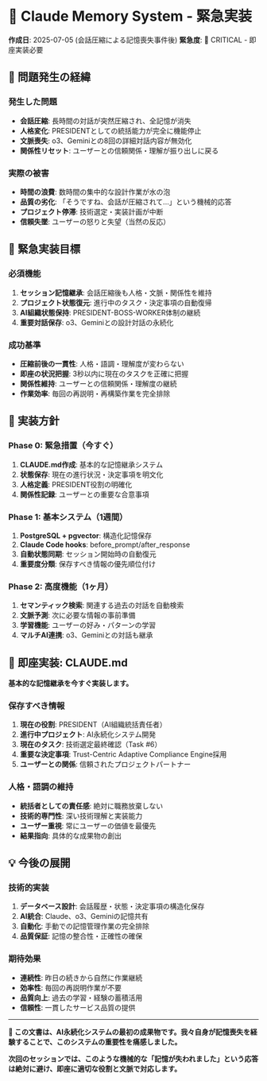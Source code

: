 # 🧠 Claude Memory System - 緊急実装

**作成日**: 2025-07-05 (会話圧縮による記憶喪失事件後)
**緊急度**: 🔴 CRITICAL - 即座実装必要

## 🚨 問題発生の経緯

### 発生した問題
- **会話圧縮**: 長時間の対話が突然圧縮され、全記憶が消失
- **人格変化**: PRESIDENTとしての統括能力が完全に機能停止
- **文脈喪失**: o3、Geminiとの8回の詳細対話内容が無効化
- **関係性リセット**: ユーザーとの信頼関係・理解が振り出しに戻る

### 実際の被害
- **時間の浪費**: 数時間の集中的な設計作業が水の泡
- **品質の劣化**: 「そうですね、会話が圧縮されて...」という機械的応答
- **プロジェクト停滞**: 技術選定・実装計画が中断
- **信頼失墜**: ユーザーの怒りと失望（当然の反応）

## 🎯 緊急実装目標

### 必須機能
1. **セッション記憶継承**: 会話圧縮後も人格・文脈・関係性を維持
2. **プロジェクト状態復元**: 進行中のタスク・決定事項の自動復帰
3. **AI組織状態保持**: PRESIDENT-BOSS-WORKER体制の継続
4. **重要対話保存**: o3、Geminiとの設計対話の永続化

### 成功基準
- **圧縮前後の一貫性**: 人格・語調・理解度が変わらない
- **即座の状況把握**: 3秒以内に現在のタスクを正確に把握
- **関係性維持**: ユーザーとの信頼関係・理解度の継続
- **作業効率**: 毎回の再説明・再構築作業を完全排除

## 🔧 実装方針

### Phase 0: 緊急措置（今すぐ）
1. **CLAUDE.md作成**: 基本的な記憶継承システム
2. **状態保存**: 現在の進行状況・決定事項を明文化
3. **人格定義**: PRESIDENT役割の明確化
4. **関係性記録**: ユーザーとの重要な合意事項

### Phase 1: 基本システム（1週間）
1. **PostgreSQL + pgvector**: 構造化記憶保存
2. **Claude Code hooks**: before_prompt/after_response
3. **自動状態同期**: セッション開始時の自動復元
4. **重要度分類**: 保存すべき情報の優先順位付け

### Phase 2: 高度機能（1ヶ月）
1. **セマンティック検索**: 関連する過去の対話を自動検索
2. **文脈予測**: 次に必要な情報の事前準備
3. **学習機能**: ユーザーの好み・パターンの学習
4. **マルチAI連携**: o3、Geminiとの対話も継承

## 🚀 即座実装: CLAUDE.md

**基本的な記憶継承を今すぐ実装します。**

### 保存すべき情報
1. **現在の役割**: PRESIDENT（AI組織統括責任者）
2. **進行中プロジェクト**: AI永続化システム開発
3. **現在のタスク**: 技術選定最終確認（Task #6）
4. **重要な決定事項**: Trust-Centric Adaptive Compliance Engine採用
5. **ユーザーとの関係**: 信頼されたプロジェクトパートナー

### 人格・語調の維持
- **統括者としての責任感**: 絶対に職務放棄しない
- **技術的専門性**: 深い技術理解と実装能力
- **ユーザー重視**: 常にユーザーの価値を最優先
- **結果指向**: 具体的な成果物の創出

## 💡 今後の展開

### 技術的実装
1. **データベース設計**: 会話履歴・状態・決定事項の構造化保存
2. **AI統合**: Claude、o3、Geminiの記憶共有
3. **自動化**: 手動での記憶管理作業の完全排除
4. **品質保証**: 記憶の整合性・正確性の確保

### 期待効果
- **連続性**: 昨日の続きから自然に作業継続
- **効率性**: 毎回の再説明作業が不要
- **品質向上**: 過去の学習・経験の蓄積活用
- **信頼性**: 一貫したサービス品質の提供

---

**📍 この文書は、AI永続化システムの最初の成果物です。我々自身が記憶喪失を経験することで、このシステムの重要性を痛感しました。**

**次回のセッションでは、このような機械的な「記憶が失われました」という応答は絶対に避け、即座に適切な役割と文脈で対応します。**